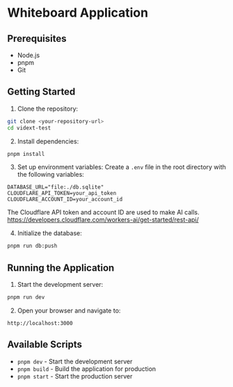 # Whiteboard Application

## Prerequisites

- Node.js
- pnpm
- Git

## Getting Started

1. Clone the repository:

```bash
git clone <your-repository-url>
cd vidext-test
```

2. Install dependencies:

```bash
pnpm install
```

3. Set up environment variables:
   Create a `.env` file in the root directory with the following variables:

```env
DATABASE_URL="file:./db.sqlite"
CLOUDFLARE_API_TOKEN=your_api_token
CLOUDFLARE_ACCOUNT_ID=your_account_id
```

The Cloudflare API token and account ID are used to make AI calls. https://developers.cloudflare.com/workers-ai/get-started/rest-api/

4. Initialize the database:

```bash
pnpm run db:push
```

## Running the Application

1. Start the development server:

```bash
pnpm run dev
```

2. Open your browser and navigate to:

```
http://localhost:3000
```

## Available Scripts

- `pnpm dev` - Start the development server
- `pnpm build` - Build the application for production
- `pnpm start` - Start the production server

